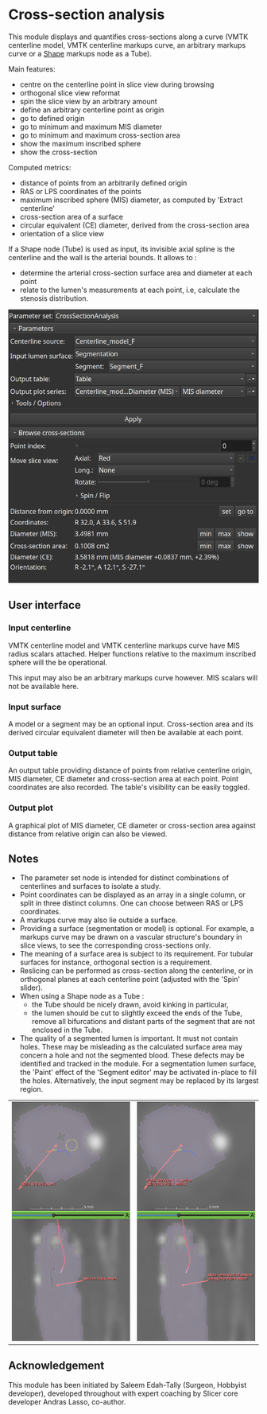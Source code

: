# Cross-section analysis

This module displays and quantifies cross-sections along a curve (VMTK centerline model, VMTK centerline markups curve, an arbitrary markups curve or a [Shape](https://github.com/chir-set/SlicerExtraMarkups/tree/main/Shape/) markups node as a Tube).

Main features:

- centre on the centerline point in slice view during browsing
- orthogonal slice view reformat
- spin the slice view by an arbitrary amount
- define an arbitrary centerline point as origin
- go to defined origin
- go to minimum and maximum MIS diameter
- go to minimum and maximum cross-section area
- show the maximum inscribed sphere
- show the cross-section

Computed metrics:

- distance of points from an arbitrarily defined origin
- RAS or LPS coordinates of the points
- maximum inscribed sphere (MIS) diameter, as computed by 'Extract centerline'
- cross-section area of a surface
- circular equivalent (CE) diameter, derived from the cross-section area
- orientation of a slice view

If a Shape node (Tube) is used as input, its invisible axial spline is the centerline and the wall is the arterial bounds. It allows to :

- determine the arterial cross-section surface area and diameter at each point
- relate to the lumen's measurements at each point, i.e, calculate the stenosis distribution.

![CrossSectionAnalysis](CrossSectionAnalysisScreenshot_1.png)

## User interface

### Input centerline

VMTK centerline model and VMTK centerline markups curve have MIS radius scalars attached. Helper functions relative to the maximum inscribed sphere will the be operational.

This input may also be an arbitrary markups curve however. MIS scalars will not be available here.

### Input surface

A model or a segment may be an optional input. Cross-section area and its derived circular equivalent diameter will then be available at each point.

### Output table

An output table providing distance of points from relative centerline origin, MIS diameter, CE diameter and cross-section area at each point. Point coordinates are also recorded. The table's visibility can be easily toggled.

### Output plot

A graphical plot of MIS diameter, CE diameter or cross-section area against distance from relative origin can also be viewed.

## Notes

- The parameter set node is intended for distinct combinations of centerlines and surfaces to isolate a study.
- Point coordinates can be displayed as an array in a single column, or split in three distinct columns. One can choose between RAS or LPS coordinates.
- A markups curve may also lie outside a surface.
- Providing a surface (segmentation or model) is optional. For example, a markups curve may be drawn on a vascular structure's boundary in slice views, to see the corresponding cross-sections only.
- The meaning of a surface area is subject to its requirement. For tubular surfaces for instance, orthogonal section is a requirement.
- Reslicing can be performed as cross-section along the centerline, or in orthogonal planes at each centerline point (adjusted with the 'Spin' slider).
- When using a Shape node as a Tube :
    - the Tube should be nicely drawn, avoid kinking in particular,
    - the lumen should be cut to slightly exceed the ends of the Tube, remove all bifurcations and distant parts of the segment that are not enclosed in the Tube.
- The quality of a segmented lumen is important. It must not contain holes. These may be misleading as the calculated surface area may concern a hole and not the segmented blood. These defects may be identified and tracked in the module. For a segmentation lumen surface, the 'Paint' effect of the 'Segment editor' may be activated in-place to fill the holes. Alternatively, the input segment may be replaced by its largest region.

|                                                    |                                                    |
|----------------------------------------------------|----------------------------------------------------|
|![Texte alternatif](CrossSectionAnalysis_hole_0.png)|![Texte alternatif](CrossSectionAnalysis_hole_1.png)|


## Acknowledgement

This module has been initiated by Saleem Edah-Tally (Surgeon, Hobbyist developer), developed throughout with expert coaching by Slicer core developer Andras Lasso, co-author.

